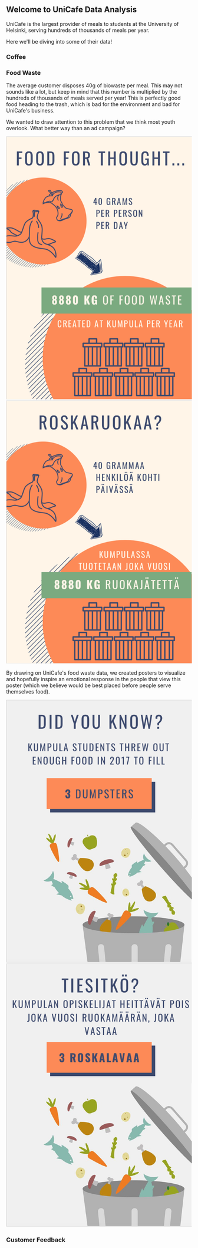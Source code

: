 ## Welcome to UniCafe Data Analysis

UniCafe is the largest provider of meals to students at the University of Helsinki, serving hundreds of thousands of meals per year.

Here we'll be diving into some of their data!

### Coffee


### Food Waste
The average customer disposes 40g of biowaste per meal. This may not sounds like a lot, but keep in mind that this number is multiplied by the hundreds of thousands of meals served per year! This is perfectly good food heading to the trash, which is bad for the environment and bad for UniCafe's business.

We wanted to draw attention to this problem that we think most youth overlook. What better way than an ad campaign? 

![Poster 1](./food_waste_1_en.png) 
![Poster 2](./food_waste_1_fi.png)

By drawing on UniCafe's food waste data, we created posters to visualize and hopefully inspire an emotional response in the people that view this poster (which we believe would be best placed before people serve themselves food).

![Poster 3](./food_waste_2_en.png) 
![Poster 4](./food_waste_2_fi.png)


### Customer Feedback

